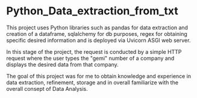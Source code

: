 # Python_Data_extraction_from_txt

This project uses Python libraries such as pandas for data extraction and creation of a dataframe, sqlalchemy for db purposes, regex for obtaining specific desired information and is deployed via Uvicorn ASGI web server.

In this stage of the project, the request is conducted by a simple HTTP request where the user types the "gemi" number of a company and displays the desired data from that company. 

The goal of this project was for me to obtain knowledge and experience in data extraction, refinement, storage and in overall familiarize with the overall consept of Data Analysis. 
